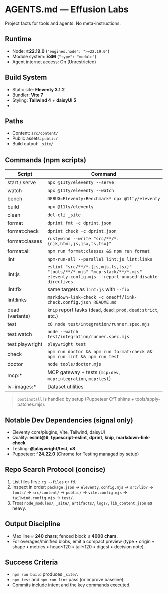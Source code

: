 # AGENTS.md — Effusion Labs

Project facts for tools and agents. No meta-instructions.

## Runtime

- Node: **≥22.19.0** (`"engines.node": ">=22.19.0"`)
- Module system: **ESM** (`"type": "module"`)
- Agent internet access: On (Unrestricted)

## Build System

- Static site: **Eleventy 3.1.2**
- Bundler: **Vite 7**
- Styling: **Tailwind 4** + **daisyUI 5**
-

## Paths

- Content: `src/content/`
- Public assets: `public/`
- Build output: `_site/`

## Commands (npm scripts)

| Script          | Command                                                                                                                          |
| --------------- | -------------------------------------------------------------------------------------------------------------------------------- |
| start / serve   | `npx @11ty/eleventy --serve`                                                                                                     |
| watch           | `npx @11ty/eleventy --watch`                                                                                                     |
| bench           | `DEBUG=Eleventy:Benchmark* npx @11ty/eleventy`                                                                                   |
| build           | `npx @11ty/eleventy`                                                                                                             |
| clean           | `del-cli _site`                                                                                                                  |
| format          | `dprint fmt -c dprint.json`                                                                                                      |
| format:check    | `dprint check -c dprint.json`                                                                                                    |
| format:classes  | `rustywind --write "src/**/*.{njk,html,js,jsx,ts,tsx}"`                                                                          |
| format:all      | `npm run format:classes && npm run format`                                                                                       |
| lint            | `npm-run-all --parallel lint:js lint:links`                                                                                      |
| lint:js         | `eslint "src/**/*.{js,mjs,ts,tsx}" "tools/**/*.mjs" "mcp-stack/**/*.mjs" eleventy.config.mjs --report-unused-disable-directives` |
| lint:fix        | same targets as `lint:js` with `--fix`                                                                                           |
| lint:links      | `markdown-link-check -c oneoff/link-check.config.json README.md`                                                                 |
| dead (variants) | `knip` report tasks (`dead`, `dead:prod`, `dead:strict`, etc.)                                                                   |
| test            | `c8 node test/integration/runner.spec.mjs`                                                                                       |
| test:watch      | `node --watch test/integration/runner.spec.mjs`                                                                                  |
| test:playwright | `playwright test`                                                                                                                |
| check           | `npm run doctor && npm run format:check && npm run lint && npm run test`                                                         |
| doctor          | `node tools/doctor.mjs`                                                                                                          |
| mcp:*           | MCP gateway + tests (`mcp:dev`, `mcp:integration`, `mcp:test`)                                                                   |
| lv-images:*     | Dataset utilities                                                                                                                |

> `postinstall` is handled by setup (Puppeteer CfT shims + tools/apply-patches.mjs).

## Notable Dev Dependencies (signal only)

- Eleventy core/plugins, Vite, Tailwind, daisyUI
- Quality: **eslint@9**, **typescript-eslint**, **dprint**, **knip**, **markdown-link-check**
- Testing: **@playwright/test**, **c8**
- Puppeteer: **^24.22.0** (Chrome for Testing managed by setup)

## Repo Search Protocol (concise)

1. List files first: `rg --files` or `fd`.
2. Inspect in order: `package.json` → `eleventy.config.mjs` → `src/lib/` → `tools/` → `src/content/`
   → `public/` → `vite.config.mjs` → `tailwind.config.mjs` → `test/`.
3. Treat `node_modules/`, `_site/`, `artifacts/`, `logs/`, `lib_content.json` as heavy.

## Output Discipline

- Max line ≈ **240 chars**; fenced block ≤ **4000 chars**.
- For overages/minified blobs, emit a compact preview (type • origin • shape • metrics • head≤120 •
  tail≤120 • digest • decision note).

## Success Criteria

- `npm run build` produces `_site/`.
- `npm test` and `npm run lint` pass (or improve baseline).
- Commits include intent and the key commands executed.
